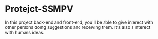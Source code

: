 # Protejct-SSMPV
In this project back-end and front-end, you'll be able to give interect with other persons doing suggestions and receiving them. It's also a interect with humans ideas.  

